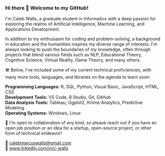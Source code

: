 ### Hi there 👋 Welcome to my GitHub!

I'm Caleb Walls, a graduate student in Informatics with a deep passion for exploring the realms of Artificial Intelligence, Machine Learning, and Applications Development.

In addition to my enthusiasm for coding and problem-solving, a background in education and the humanities inspires my diverse range of interests. I'm always looking to push the boundaries of my knowledge, often through projects that blend various fields such as NLP, Educational Theory, Cognitive Science, Virtual Reality, Game Theory, and many others.

🛠️ Below, I've included some of my current technical proficiencies, with many more tools, languages, and libraries on the agenda to learn soon:

<b>Programming Languages:</b> R, SQL, Python, Visual Basic, JavaScript, HTML, CSS <br>
<b>Development Tools:</b> VS Code, R Studio, Git, GitHub <br>
<b>Data Analysis Tools:</b> Tableau, Ggplot2, Knime Analytics, Predictive Modeling <br>
<b>Operating Systems:</b> Windows, Linux

🚀 I'm open to collaboration of any kind, so please reach out if you have an open job position or an idea for a startup, open-source project, or other form of technical endeavor!

  📧 calebmarcuswalls@gmail.com <br>
  🔗 www.linkedin.com/in/c-walls


<!-- Add:
    Currently learning
    Currently working on
    Projects
-->

